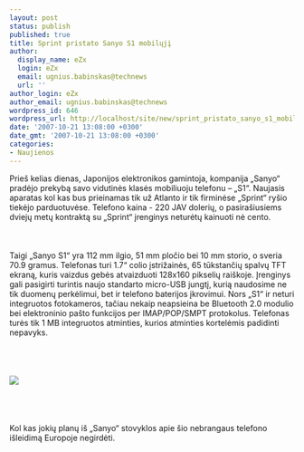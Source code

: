 ```yaml
---
layout: post
status: publish
published: true
title: Sprint pristato Sanyo S1 mobilųjį
author:
  display_name: eZx
  login: eZx
  email: ugnius.babinskas@technews
  url: ''
author_login: eZx
author_email: ugnius.babinskas@technews
wordpress_id: 646
wordpress_url: http://localhost/site/new/sprint_pristato_sanyo_s1_mobiluji/
date: '2007-10-21 13:08:00 +0300'
date_gmt: '2007-10-21 13:08:00 +0300'
categories:
- Naujienos
---
```

<p>Prieš kelias dienas, Japonijos elektronikos gamintoja, kompanija „Sanyo“ pradėjo prekybą savo vidutinės klasės mobiliuoju telefonu – „S1“. Naujasis aparatas kol kas bus prieinamas tik už Atlanto ir tik firminėse „Sprint“ ryšio tiekėjo parduotuvėse. Telefono kaina - 220 JAV dolerių, o pasirašiusiems dviejų metų kontraktą su „Sprint“ įrenginys neturėtų kainuoti nė cento.<br />
<br><br />
<br>Taigi „Sanyo S1“ yra 112 mm ilgio, 51 mm pločio bei 10 mm storio, o sveria 70.9 gramus. Telefonas turi 1.7“ colio įstrižainės, 65 tūkstančių spalvų TFT ekraną, kuris vaizdus gebės atvaizduoti 128x160 pikselių raiškoje. Įrenginys gali pasigirti turintis naujo standarto micro-USB jungtį, kurią naudosime ne tik duomenų perkėlimui, bet ir telefono baterijos įkrovimui. Nors „S1“ ir neturi integruotos fotokameros, tačiau nekaip neapsieina be Bluetooth 2.0 modulio bei elektroninio pašto funkcijos per IMAP/POP/SMPT protokolus. Telefonas turės tik 1 MB integruotos atminties, kurios atminties kortelėmis padidinti nepavyks.<br />
<br><br />
<br><br><img src="http://www.ipix.lt/out.php/i269494_S1Frt.jpg"><br><br />
<br><br />
<br>Kol kas jokių planų iš „Sanyo“ stovyklos apie šio nebrangaus telefono išleidimą Europoje negirdėti.</p>
